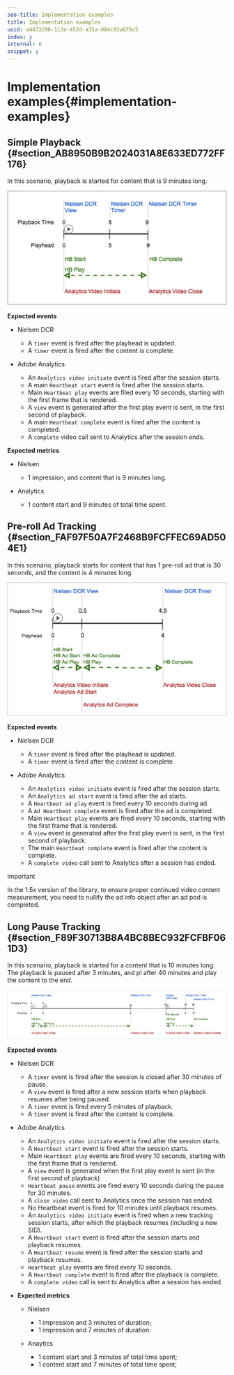 ```yaml
---
seo-title: Implementation examples
title: Implementation examples
uuid: a4433296-113e-452d-a35a-084c93a076c5
index: y
internal: n
snippet: y
---
```


# Implementation examples{#implementation-examples}

<!-- 

Mini-TOCs going away in BNDS™ 
<p>This section contains the following information: </p> 
<p> 
 <ul id="ul_D67247FE89454B6CA85801C02D9EB289"> 
  <li id="li_6ABCD9EEBCAB4547A7E7A0FE6D36BD63"> <a href="../../nielsen-partnership/dcr-impl/dcr-impl-examples.md#section_AB8950B9B2024031A8E633ED772FF176" format="dita" scope="local"> Sample Playback </a> </li> 
  <li id="li_E03006186A0E4CE481BC217B0921D6CC"> <a href="../../nielsen-partnership/dcr-impl/dcr-impl-examples.md#section_FAF97F50A7F2468B9FCFFEC69AD504E1" format="dita" scope="local"> Pre-Roll Ad Tracking </a> </li> 
  <li id="li_D86431F950F843D99E0A863A4022B3A8"> <a href="../../nielsen-partnership/dcr-impl/dcr-impl-examples.md#section_F89F30713B8A4BC8BEC932FCFBF061D3" format="dita" scope="local"> Long Pause Tracking </a> </li> 
 </ul> </p>

 -->

## Simple Playback {#section_AB8950B9B2024031A8E633ED772FF176}

In this scenario, playback is started for content that is 9 minutes long.

<a id="fig_E0A6EEEA442144CB9D238D07EF4E5D70"></a>

![](assets/nielsen-Tracking-Example-Simple-Playback.png)

**Expected events**

* Nielsen DCR

    * A `timer` event is fired after the playhead is updated. 
    * A `timer` event is fired after the content is complete.

* Adobe Analytics

    * An `Analytics video initiate` event is fired after the session starts. 
    * A main `Heartbeat start` event is fired after the session starts. 
    * Main `Heartbeat play` events are filed every 10 seconds, starting with the first frame that is rendered. 
    * A `view` event is generated after the first play event is sent, in the first second of playback. 
    * A main `Heartbeat complete` event is fired after the content is completed. 
    * A `complete` video call sent to Analytics after the session ends.

**Expected metrics**

* Nielsen

    * 1 impression, and content that is 9 minutes long.

* Analytics

    * 1 content start and 9 minutes of total time spent.

## Pre-roll Ad Tracking {#section_FAF97F50A7F2468B9FCFFEC69AD504E1}

In this scenario, playback starts for content that has 1 pre-roll ad that is 30 seconds, and the content is 4 minutes long.

<a id="fig_664B9557BC344186A8332CEBF8CF1818"></a>

![](assets/nielsen-Tracking-Example-Pre-Roll-Ad.png)

**Expected events**

* Nielsen DCR

    * A `timer` event is fired after the playhead is updated. 
    * A `timer` event is fired after the content is complete.

* Adobe Analytics

    * An `Analytics video initiate` event is fired after the session starts. 
    * An `Analytics ad start` event is fired after the ad starts. 
    * A `Heartbeat ad play` event is fired every 10 seconds during ad. 
    * A `Ad Heartbeat complete` event is fired after the ad is completed. 
    * Main `Heartbeat play` events are fired every 10 seconds, starting with the first frame that is rendered. 
    * A `view` event is generated after the first play event is sent, in the first second of playback. 
    * The main `Heartbeat complete` event is fired after the content is complete. 
    * A `complete video` call sent to Analytics after a session has ended.

>[!IMPORTANT]
>
>In the 1.5x version of the library, to ensure proper continued video content measurement, you need to nullify the ad info object after an ad pod is completed.

## Long Pause Tracking {#section_F89F30713B8A4BC8BEC932FCFBF061D3}

In this scenario, playback is started for a content that is 10 minutes long. The playback is paused after 3 minutes, and pl after 40 minutes and play the content to the end.

<a id="fig_A72914F838B148BEB8E6BB9CAE127144"></a>

![](assets/nielsen-Tracking-Example-Long-Pause.png)

**Expected events**

* Nielsen DCR

    * A `timer` event is fired after the session is closed after 30 minutes of pause. 
    * A `view` event is fired after a new session starts when playback resumes after being paused. 
    * A `timer` event is fired every 5 minutes of playback. 
    * A `timer` event is fired after the content is complete.

* Adobe Analytics

    * An `Analytics video initiate` event is fired after the session starts. 
    * A `Heartbeat start` event is fired after the session starts. 
    * Main `Heartbeat play` events are fired every 10 seconds, starting with the first frame that is rendered. 
    * A `view` event is generated when the first play event is sent (in the first second of playback) 
    * `Heartbeat pause` events are fired every 10 seconds during the pause for 30 minutes. 
    * A `close video` call sent to Analytics once the session has ended. 
    * No Heartbeat event is fired for 10 minutes until playback resumes. 
    * An `Analytics video initiate` event is fired when a new tracking session starts, after which the playback resumes (including a new SID). 
    * A `Heartbeat start` event is fired after the session starts and playback resumes. 
    * A `Heartbeat resume` event is fired after the session starts and playback resumes. 
    * `Heartbeat play` events are fired every 10 seconds. 
    * A `Heartbeat complete` event is fired after the playback is complete. 
    * A `complete video` call is sent to Analytics after a session has ended.

* **Expected metrics**

    * Nielsen

        * 1 impression and 3 minutes of duration; 
        * 1 impression and 7 minutes of duration.

    * Anaytics

        * 1 content start and 3 minutes of total time spent; 
        * 1 content start and 7 minutes of total time spent;

